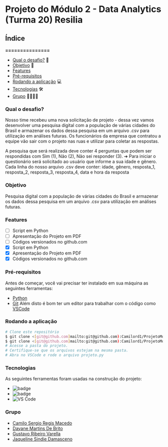 # Projeto do Módulo 2 - Data Analytics (Turma 20) Resilia
## Índice
**===============**
- [Qual o desafio?](#qual-o-desafio) 🚨
- [Objetivo](#objetivo) 🚀 
- [Features](#features)
- [Pré-requisitos](#pré-requisitos)
- [Rodando a aplicação](#rodando-a-aplicação) 💻
- [Tecnologias](#tecnologias) 🛠
- [Grupo](#grupo) 👨‍💻👩‍💻
### **Qual o desafio?**
Nosso time recebeu uma nova solicitação de projeto - dessa vez vamos desenvolver
uma pesquisa digital com a população de várias cidades do Brasil e armazenar os
dados dessa pesquisa em um arquivo .csv para utilização em análises futuras. Os
funcionários da empresa que contratou a equipe vão sair com o projeto nas ruas e
utilizar para coletar as respostas.

A pesquisa que será realizada deve conter 4 perguntas  que podem ser respondidas com Sim (1), Não (2),
Não sei responder (3).
➔ Para iniciar o questionário será solicitado ao usuário que informe a sua idade e
gênero. Cada linha do nosso arquivo .csv deve conter: idade, gênero, resposta_1,
resposta_2, resposta_3, resposta_4, data e hora da resposta

### **Objetivo**
Pesquisa digital com a população de várias cidades do Brasil e armazenar os
dados dessa pesquisa em um arquivo .csv para utilização em análises futuras.



### **Features**
- [ ] Script em Python
- [ ] Apresentação do Projeto em PDF
- [ ] Códigos versionados no github.com
- [x] Script em Python
- [x] Apresentação do Projeto em PDF
- [x] Códigos versionados no github.com

### **Pré-requisitos**
 Antes de começar, você vai precisar ter instalado em sua máquina as seguintes ferramentas:
- [Python](https://www.python.org)
- [Git](https://git-scm.com)
Além disto é bom ter um editor para trabalhar com o código como [VSCode](https://code.visualstudio.com/)
### **Rodando a aplicação**
```bash
# Clone este repositório
$ git clone <[git@github.com]mailto:git@github.com):Camilord1/ProjetoMod2>
$ git clone <[git@github.com]mailto:git@github.com):Camilord1/ProjetoMod2>
# Acesse a pasta do projeto.
# Certifique-se que os arquivos estejam na mesma pasta.
# Abra no VSCode e rode o arquivo projeto.py
```

### **Tecnologias**
As seguintes ferramentas foram usadas na construção do projeto:
- ![badge](https://img.shields.io/badge/python-v3.10.4-yellow)
- ![badge](https://img.shields.io/badge/Python-v3.8.8-yellow)
- ![VS Code](https://img.shields.io/badge/Visual%20Studio-Code-yellow)

### **Grupo**

- [Camilo Sergio Regis Macedo](https://github.com/Camilord1)
- [Dayane Martins De Brito](https://github.com/DayBrito)
- [Gustavo Ribeiro Varella](https://github.com/gustavovarella)
- [Jaqueline Sindie Damasceno](https://github.com/jaquelinesindie)
